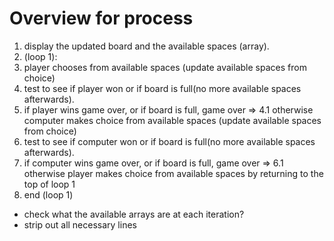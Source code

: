 # Overview for process

1. display the updated board and the available spaces (array).
  1. (loop 1):
  2. player chooses from available spaces (update available spaces from choice)
  3. test to see if player won or if board is full(no more available spaces afterwards).
  4. if player wins game over, or if board is full, game over => 
    4.1 otherwise computer makes choice from available spaces (update available spaces from choice)
  5. test to see if computer won or if board is full(no more available spaces afterwards).
  6. if computer wins game over, or if board is full, game over => 
    6.1 otherwise player makes choice from available spaces by returning to the top of loop 1
  7. end (loop 1)

- check what the available arrays are at each iteration?
- strip out all necessary lines

